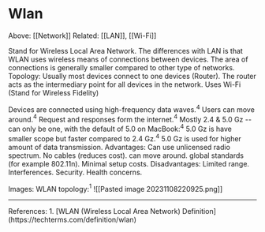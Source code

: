 # Wlan
Above: [[Network]]
Related: [[LAN]], [[Wi-Fi]]

Stand for Wireless Local Area Network.
The differences with LAN is that WLAN uses wireless means of connections between devices.
The area of connections is generally smaller compared to other type of networks.
Topology:
	Usually most devices connect to one devices (Router).
	The router acts as the intermediary point for all devices in the network.
Uses Wi-Fi (Stand for Wireless Fidelity)

Devices are connected using high-frequency data waves.$^4$
Users can move around.$^4$
Request and responses form the internet.$^4$
Mostly 2.4 & 5.0 Gz -- can only be one, with the default of 5.0 on MacBook:$^4$
	5.0 Gz is have smaller scope but faster compared to 2.4 Gz.$^4$
	5.0 Gz is used for higher amount of data transmission.
Advantages:
	Can use unlicensed radio spectrum.
	No cables (reduces cost).
	can move around.
	global standards (for example 802.11n).
	Minimal setup costs.
Disadvantages:
	Limited range.
	Interferences.
	Security.
	Health concerns.

Images:
	WLAN topology:$^1$
	![[Pasted image 20231108220925.png]]

<hr>
References:
1. [WLAN (Wireless Local Area Network) Definition](https://techterms.com/definition/wlan)